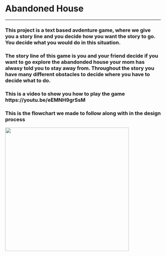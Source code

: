 # Abandoned House
<hr>
<h3>This project is a text based avdenture game, where we give you a story line and you decide how you want the story to go. You decide what you would do in this situation.</h3>
<h3>The story line of this game is you and your friend decide if you want to go explore the abandonded house your mom has alwasy told you to stay away from. Throughout the story you have many different obstacles to decide where you have to decide what to do.</h3>
 
<h3>This is a video to show you how to play the game https://youtu.be/eEMNH9grSsM</h3>

<h3> This is the flowchart we made to follow along with in the design process</h3>
<img src=AbandondedHouse.png height = "400" width ="400">

 
